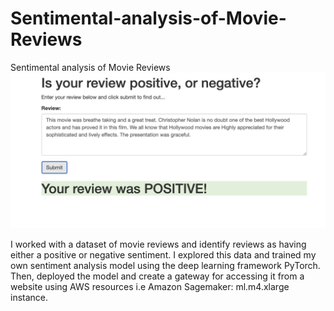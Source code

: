 # Sentimental-analysis-of-Movie-Reviews
Sentimental analysis of Movie Reviews
![Sentiment result Example](https://github.com/Ananyakondiparthy/Sentimental-analysis-of-Movie-Reviews/blob/master/image.png)

I worked with a dataset of movie reviews and identify reviews as having either a positive or negative sentiment. I explored this data and trained my own sentiment analysis model using the deep learning framework PyTorch. Then, deployed the model and create a gateway for accessing it from a website using AWS resources i.e Amazon Sagemaker: ml.m4.xlarge instance.


